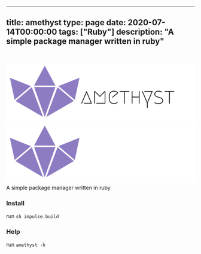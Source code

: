 
---
title: amethyst
type: page
date: 2020-07-14T00:00:00
tags: ["Ruby"]
description: "A simple package manager written in ruby"
---


<br>

![light mode logo](https://raw.githubusercontent.com/jakeroggenbuck/amethyst/master/amethyst-light-mode.png#gh-light-mode-only)
![dark mode logo](https://raw.githubusercontent.com/jakeroggenbuck/amethyst/master/amethyst-dark-mode.png#gh-dark-mode-only)
<br>A simple package manager written in ruby

### Install
run `sh impulse.build`

### Help
run `amethyst -h`
